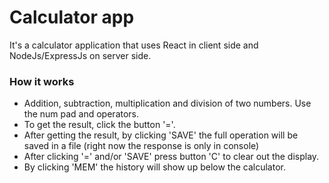 # Calculator app

It's a calculator application that uses React in client side and NodeJs/ExpressJs on server side.

### How it works
* Addition, subtraction, multiplication and division of two numbers. Use the num pad and operators.
* To get the result, click the button '='.
* After getting the result, by clicking 'SAVE' the full operation will be saved in a file (right now the response is only in console)
* After clicking '=' and/or 'SAVE' press button 'C' to clear out the display.
* By clicking 'MEM' the history will show up below the calculator.
